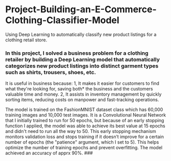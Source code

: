 # Project-Building-an-E-Commerce-Clothing-Classifier-Model
Using Deep Learning to automatically classify new product listings for a clothing retail store.

### In this project, I solved a business problem for a clothing retailer by building a Deep Learning model that automatically categorizes new product listings into distinct garment types such as shirts, trousers, shoes, etc.
It is useful in business because:
1, It makes it easier for customers to find what they're looking for, saving both* the business and the customers valuable time and money.
2, It assists in inventory management by quickly sorting items, reducing costs on manpower and fast-tracking operations.

The model is trained on the FashionMNIST dataset class which has 60,000 training images and 10,000 test images. It is a Convolutional Neural Network that I initially trained to run for 50 epochs, but because of an early stopping function I applied, the model was able to achieve its best value at 15 epochs and didn't need to run all the way to 50. This early stopping mechanism monitors validation loss and stops training if it doesn’t improve for a certain number of epochs (the "patience" argument, which I set to 5).
This helps optimize the number of training epochs and prevent overfitting. The model achieved an accuracy of apprx 90%. ###

